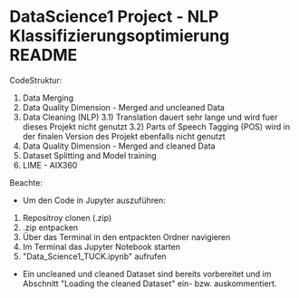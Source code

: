 # DataScience1 Project - NLP Klassifizierungsoptimierung README

CodeStruktur:
1) Data Merging
2) Data Quality Dimension - Merged and uncleaned Data
3) Data Cleaning (NLP)
  3.1) Translation dauert sehr lange und wird fuer dieses Projekt nicht genutzt
  3.2) Parts of Speech Tagging (POS) wird in der finalen Version des Projekt ebenfalls nicht genutzt
4) Data Quality Dimension - Merged and cleaned Data
5) Dataset Splitting and Model training
6) LIME - AIX360

Beachte:
- Um den Code in Jupyter auszuführen: 
1) Repositroy clonen (.zip)
2) .zip entpacken
3) Über das Terminal in den entpackten Ordner navigieren
4) Im Terminal das Jupyter Notebook starten
5) "Data_Science1_TUCK.ipynb" aufrufen
- Ein uncleaned und cleaned Dataset sind bereits vorbereitet und im Abschnitt "Loading the cleaned Dataset" ein- bzw. auskommentiert.



